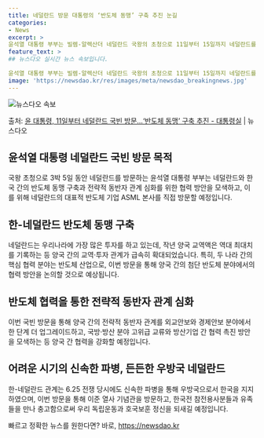 ```yaml
---
title: 네덜란드 방문 대통령의 ‘반도체 동맹’ 구축 추진 눈길
categories:
- News
excerpt: >
윤석열 대통령 부부는 빌렘-알렉산더 네덜란드 국왕의 초청으로 11일부터 15일까지 네덜란드를 3박 5일 동안…
feature_text: >
## 뉴스다오 실시간 뉴스 속보입니다.

윤석열 대통령 부부는 빌렘-알렉산더 네덜란드 국왕의 초청으로 11일부터 15일까지 네덜란드를 3박 5일 동안…
image: 'https://newsdao.kr/res/images/meta/newsdao_breakingnews.jpg'
---
```


![뉴스다오 속보](https://newsdao.kr/res/images/meta/newsdao_breakingnews.jpg)

<p>출처: <a href="https://newsdao.kr/2768" rel="dofollow">윤 대통령, 11일부터 네덜란드 국빈 방문…‘반도체 동맹’ 구축 추진 - 대통령실</a> | 뉴스다오</p>

<h2>윤석열 대통령 네덜란드 국빈 방문 목적</h2>

국왕 초청으로 3박 5일 동안 네덜란드를 방문하는 윤석열 대통령 부부는 네덜란드와 한국 간의 반도체 동맹 구축과 전략적 동반자 관계 심화를 위한 협력 방안을 모색하고, 이를 위해 네덜란드의 대표적 반도체 기업 ASML 본사를 직접 방문할 예정입니다.

<p data-ke-size="size16"></p>

<h2>한-네덜란드 반도체 동맹 구축</h2>

네덜란드는 우리나라에 가장 많은 투자를 하고 있는데, 작년 양국 교역액은 역대 최대치를 기록하는 등 양국 간의 교역·투자 관계가 급속히 확대되었습니다. 특히, 두 나라 간의 핵심 협력 분야는 반도체 산업으로, 이번 방문을 통해 양국 간의 첨단 반도체 분야에서의 협력 방안을 논의할 것으로 예상됩니다.

<p data-ke-size="size16"></p>

<h2>반도체 협력을 통한 전략적 동반자 관계 심화</h2>

이번 국빈 방문을 통해 양국 간의 전략적 동반자 관계를 외교안보와 경제안보 분야에서 한 단계 더 업그레이드하고, 국방·방산 분야 고위급 교류와 방산기업 간 협력 촉진 방안을 모색하는 등 양국 간 협력을 강화할 예정입니다.

<p data-ke-size="size16"></p>

<h2>어려운 시기의 신속한 파병, 든든한 우방국 네덜란드</h2>

한-네덜란드 관계는 6.25 전쟁 당시에도 신속한 파병을 통해 우방국으로서 한국을 지지하였으며, 이번 방문을 통해 이준 열사 기념관을 방문하고, 한국전 참전용사분들과 유족들을 만나 충고함으로써 우리 독립운동과 호국보훈 정신을 되새길 예정입니다.

<p data-ke-size="size16"></p> 

빠르고 정확한 뉴스를 원한다면? 바로, <a href="https://newsdao.kr" rel="dofollow">https://newsdao.kr</a>


    
